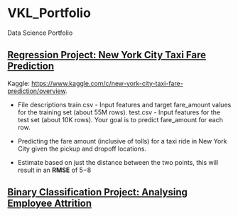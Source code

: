 # VKL_Portfolio
Data Science Portfolio

## [Regression Project: New York City Taxi Fare Prediction](https://github.com/estevaovukelic/Regressions/blob/main/New_York_City_Taxi_Fare_Prediction.ipynb)
Kaggle: https://www.kaggle.com/c/new-york-city-taxi-fare-prediction/overview.

- File descriptions train.csv - Input features and target fare_amount values for the training set (about 55M rows). test.csv - Input features for the test set    (about 10K rows). Your goal is to predict fare_amount for each row. 


- Predicting the fare amount (inclusive of tolls) for a taxi ride in New York City given the pickup and dropoff locations.
- Estimate based on just the distance between the two points, this will result in an **RMSE** of $5-$8



## [Binary Classification Project: Analysing Employee Attrition ](https://github.com/estevaovukelic/Binary_classification-/blob/main/Analysing_Employee_Attrition.ipynb)
